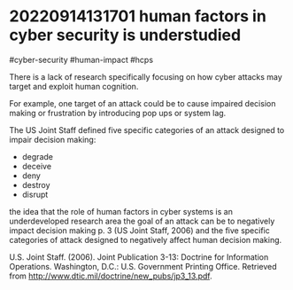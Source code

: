 # 20220914131701 human factors in cyber security is understudied

#cyber-security #human-impact #hcps

There is a lack of research specifically focusing on how cyber attacks may target and exploit human cognition.

For example, one target of an attack could be to cause impaired decision making or frustration by introducing pop ups or system lag.

The US Joint Staff defined five specific categories of an attack designed to impair decision making:

* degrade 
* deceive
* deny
* destroy
* disrupt

the idea that the role of human factors in cyber systems is an underdeveloped research area
    the goal of an attack can be to negatively impact decision making
        p. 3 (US Joint Staff, 2006) and the five specific categories of attack designed to negatively affect human decision making.

U.S. Joint Staff. (2006). Joint Publication 3-13: Doctrine for Information
Operations. Washington, D.C.: U.S. Government Printing Office.
Retrieved from http://www.dtic.mil/doctrine/new_pubs/jp3_13.pdf.


